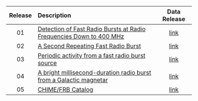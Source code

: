 
| Release     | Description                          | Data Release|
| :-----------: | :------------------------------------ |:------:|
| 01 | [Detection of Fast Radio Bursts at Radio Frequencies Down to 400 MHz](https://arxiv.org/abs/1901.04524) | [link](https://www.canfar.net/citation/landing?doi=19.0004)|
| 02 | [A Second Repeating Fast Radio Burst](https://arxiv.org/abs/1901.04525) | [link](http://www.canfar.net/citation/landing?doi=19.0005) |
| 03 | [Periodic activity from a fast radio burst source](https://arxiv.org/abs/2001.10275) | [link](https://doi.org/10.11570/20.0002) |
| 04 | [A bright millisecond-duration radio burst from a Galactic magnetar](https://arxiv.org/abs/2005.10324)| [link](https://doi.org/10.11570/20.0006)|
| 05 | [CHIME/FRB Catalog](https://arxiv.org/abs/2106.04352) | [link](https://www.canfar.net/storage/list/AstroDataCitationDOI/CISTI.CANFAR/21.0007/data) |
